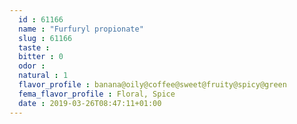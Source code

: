 ```yaml
---
  id : 61166
  name : "Furfuryl propionate"
  slug : 61166
  taste : 
  bitter : 0
  odor : 
  natural : 1
  flavor_profile : banana@oily@coffee@sweet@fruity@spicy@green
  fema_flavor_profile : Floral, Spice
  date : 2019-03-26T08:47:11+01:00
---
```



